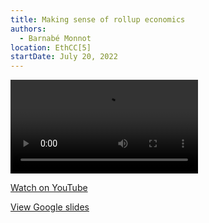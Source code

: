 ```yaml
---
title: Making sense of rollup economics
authors:
  - Barnabé Monnot
location: EthCC[5]
startDate: July 20, 2022
---
```


<video src="https://youtu.be/BmQnb7TN3Ho"></video>

[Watch on YouTube](https://youtu.be/BmQnb7TN3Ho)

[View Google slides](https://docs.google.com/presentation/d/1ycfr9f0Ppcxf8LK9--C0ie9co7c0Pb2RaMdl4-vn9iY/edit?usp=sharing)
